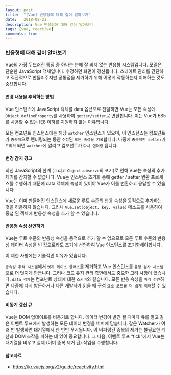 ```yaml
---
layout: post
title:  "[Vue] 반응형에 대해 깊이 알아보기"
date:   2018-08-21
description: Vue 반응형에 대해 깊이 알아보기 
tags: [vue, reactive]
comments: true
---
```

### 반응형에 대해 깊이 알아보기
Vue의 가장 두드러진 특징 중 하나는 눈에 잘 띄지 않는 반응형 시스템입니다. 모델은 단순한 JavaScript 객체입니다. 수정하면 화면이 갱신됩니다. 스테이트 관리를 간단하고 직관적으로 만들어주지만 공통점을 제거하기 위해 어떻게 작동하는지 이해하는 것도 중요합니다. 

#### 변경 내용을 추적하는 방법
Vue 인스턴스에 JavaScript 객체를 data 옵션으로 전달하면 Vue는 모든 속성에 `Object.defineProperty`를 사용하여 `getter/setter`로 변환합니다. 이는 Vue가 ES5를 사용할 수 없는 IE8 이하를 지원하지 않는 이유입니다.

모든 컴포넌트 인스턴스에는 해당 `watcher` 인스턴스가 있으며, 이 인스턴스는 컴포넌트가 `종속적`으로 렌더링되는 동안 `수정`된 `모든 속성을 기록`합니다. 나중에 `종속적인 setter`가 `트리거` 되면 `watcher`에 알리고 컴포넌트가 `다시 렌더링` 됩니다.

#### 변경 감지 경고
최신 JavaScript의 한계 (그리고 `Object.observe`의 포기)로 인해 Vue는 속성의 추가 제거를 감지할 수 없습니다. Vue는 인스턴스 초기화 중에 getter / setter 변환 프로세스를 수행하기 때문에 data 객체에 속성이 있어야 Vue가 이를 변환하고 응답할 수 있습니다.

Vue는 이미 만들어진 인스턴스에 새로운 루트 수준의 반응 속성을 동적으로 추가하는 것을 허용하지 않습니다. 그러나 `Vue.set(object, key, value)` 메소드를 사용하여 중첩 된 객체에 반응성 속성을 추가 할 수 있습니다.

#### 반응형 속성 선언하기
Vue는 루트 수준의 반응성 속성을 동적으로 추가 할 수 없으므로 모든 루트 수준의 반응성 데이터 속성을 빈 값으로라도 초기에 선언하여 Vue 인스턴스를 초기화해야합니다.

이 제한 사항에는 기술적인 이유가 있습니다. 

`종속성 추적 시스템`에서 `엣지 케이스 클래스`를 제거하고 Vue 인스턴스를 `유형 검사 시스템`으로 더 멋지게 만듭니다. 그러나 코드 유지 관리 측면에서도 중요한 고려 사항이 있습니다. `data 객체`는 컴포넌트 상태에 대한 `스키마`와 같습니다. 모든 반응 속성을 `미리 선언`하면 나중에 다시 방문하거나 다른 개발자가 읽을 때 구성 `요소 코드를 더 쉽게 이해`할 수 있습니다.

#### 비동기 갱신 큐
Vue는 DOM 업데이트를 비동기로 합니다. 데이터 변경이 발견 될 때마다 큐를 열고 같은 이벤트 루프에서 발생하는 모든 데이터 변경을 버퍼에 담습니다. 같은 Watcher가 여러 번 발생하면 대기열에서 한 번만 푸시됩니다. 이 버퍼링된 중복의 제거는 불필요한 계산과 DOM 조작을 피하는 데 있어 중요합니다. 그 다음, 이벤트 루프 “tick”에서 Vue는 대기열을 비우고 실제 (이미 중복 제거 된) 작업을 수행합니다.

#### 참고자료
- https://kr.vuejs.org/v2/guide/reactivity.html
